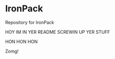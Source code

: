 IronPack
========

Repository for IronPack

HOY IM IN YER README SCREWIN UP YER STUFF

HON HON HON

Zomg!
